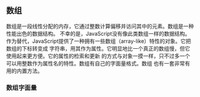 
## 数组

数组是一段线性分配的内存，它通过整数计算偏移并访问其中的元素。数组是一种性能出色的数据结构。
不幸的是，JavaScript没有像此类数组一样的数据结构。
作为替代，JavaScript提供了一种拥有一些数组（array-like）特性的对象。它把数组的下标转变成
字符串，用其作为属性。它明显地比一个真正的数组慢，但它使用起来更方便。它的属性的检索和更新
的方式与对象一摸一样，只不过多一个可以用整数作为属性名的特性。数组有自己的字面量格式。数组
也有一套非常有用的内置方法。

### 数组字面量

